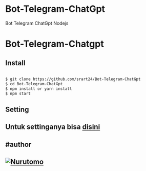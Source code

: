 # Bot-Telegram-ChatGpt
Bot Telegram ChatGpt Nodejs


# Bot-Telegram-Chatgpt



##  Install

``` bash

$ git clone https://github.com/srart24/Bot-Telegram-ChatGpt
$ cd Bot-Telegram-ChatGpt
$ npm install or yarn install
$ npm start
```

## Setting
Untuk settinganya bisa [disini](https://github.com/srart24/Bot-Telegram-ChatGpt/blob/srart24/setting/setting.js)
------

#author
------
[![Nurutomo](https://github.com/srart24.png?size=100)](https://github.com/srart24)
------
